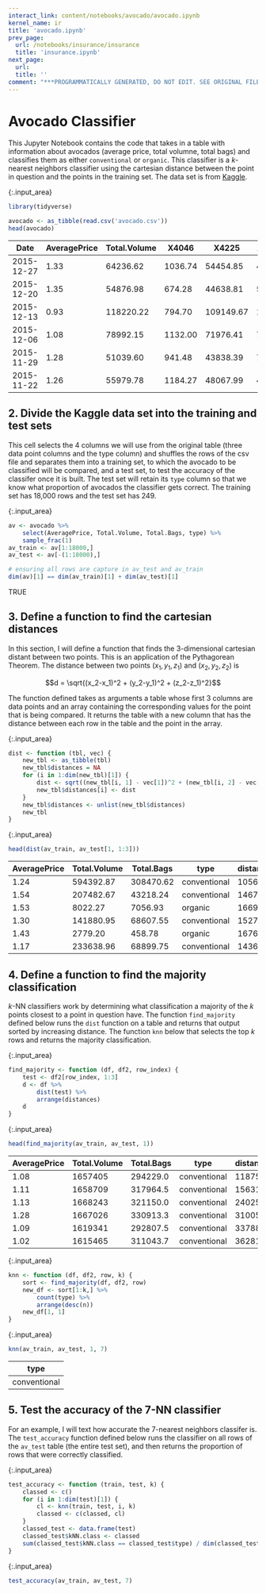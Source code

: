 ```yaml
---
interact_link: content/notebooks/avocado/avocado.ipynb
kernel_name: ir
title: 'avocado.ipynb'
prev_page:
  url: /notebooks/insurance/insurance
  title: 'insurance.ipynb'
next_page:
  url: 
  title: ''
comment: "***PROGRAMMATICALLY GENERATED, DO NOT EDIT. SEE ORIGINAL FILES IN /content***"
---
```


# Avocado Classifier
This Jupyter Notebook contains the code that takes in a table with information about avocados (average price, total volumne, total bags) and classifies them as either `conventional` or `organic`. This classifier is a $k$-nearest neighbors classifier using the cartesian distance between the point in question and the points in the training set. The data set is from [Kaggle](https://www.kaggle.com/neuromusic/avocado-prices).



{:.input_area}
```R
library(tidyverse)

avocado <- as_tibble(read.csv('avocado.csv'))
head(avocado)
```



<div markdown="0" class="output output_html">
<table>
<thead><tr><th scope=col>Date</th><th scope=col>AveragePrice</th><th scope=col>Total.Volume</th><th scope=col>X4046</th><th scope=col>X4225</th><th scope=col>X4770</th><th scope=col>Total.Bags</th><th scope=col>Small.Bags</th><th scope=col>Large.Bags</th><th scope=col>XLarge.Bags</th><th scope=col>type</th><th scope=col>year</th><th scope=col>region</th></tr></thead>
<tbody>
	<tr><td>2015-12-27  </td><td>1.33        </td><td> 64236.62   </td><td>1036.74     </td><td> 54454.85   </td><td> 48.16      </td><td>8696.87     </td><td>8603.62     </td><td> 93.25      </td><td>0           </td><td>conventional</td><td>2015        </td><td>Albany      </td></tr>
	<tr><td>2015-12-20  </td><td>1.35        </td><td> 54876.98   </td><td> 674.28     </td><td> 44638.81   </td><td> 58.33      </td><td>9505.56     </td><td>9408.07     </td><td> 97.49      </td><td>0           </td><td>conventional</td><td>2015        </td><td>Albany      </td></tr>
	<tr><td>2015-12-13  </td><td>0.93        </td><td>118220.22   </td><td> 794.70     </td><td>109149.67   </td><td>130.50      </td><td>8145.35     </td><td>8042.21     </td><td>103.14      </td><td>0           </td><td>conventional</td><td>2015        </td><td>Albany      </td></tr>
	<tr><td>2015-12-06  </td><td>1.08        </td><td> 78992.15   </td><td>1132.00     </td><td> 71976.41   </td><td> 72.58      </td><td>5811.16     </td><td>5677.40     </td><td>133.76      </td><td>0           </td><td>conventional</td><td>2015        </td><td>Albany      </td></tr>
	<tr><td>2015-11-29  </td><td>1.28        </td><td> 51039.60   </td><td> 941.48     </td><td> 43838.39   </td><td> 75.78      </td><td>6183.95     </td><td>5986.26     </td><td>197.69      </td><td>0           </td><td>conventional</td><td>2015        </td><td>Albany      </td></tr>
	<tr><td>2015-11-22  </td><td>1.26        </td><td> 55979.78   </td><td>1184.27     </td><td> 48067.99   </td><td> 43.61      </td><td>6683.91     </td><td>6556.47     </td><td>127.44      </td><td>0           </td><td>conventional</td><td>2015        </td><td>Albany      </td></tr>
</tbody>
</table>

</div>


## 2. Divide the Kaggle data set into the training and test sets
This cell selects the 4 columns we will use from the original table (three data point columns and the type column) and shuffles the rows of the csv file and separates them into a training set, to which the avocado to be classified will be compared, and a test set, to test the accuracy of the classifer once it is built. The test set will retain its `type` column so that we know what proportion of avocados the classifier gets correct. The training set has 18,000 rows and the test set has 249.



{:.input_area}
```R
av <- avocado %>%
    select(AveragePrice, Total.Volume, Total.Bags, type) %>%
    sample_frac(1)
av_train <- av[1:18000,]
av_test <- av[-(1:18000),]

# ensuring all rows are capture in av_test and av_train
dim(av)[1] == dim(av_train)[1] + dim(av_test)[1]
```



<div markdown="0" class="output output_html">
TRUE
</div>


## 3. Define a function to find the cartesian distances
In this section, I will define a function that finds the 3-dimensional cartesian distant between two points. This is an application of the Pythagorean Theorem. The distance between two points $(x_1, y_1, z_1)$ and $(x_2, y_2, z_2)$ is

$$d = \sqrt{(x_2-x_1)^2 + (y_2-y_1)^2 + (z_2-z_1)^2}$$

The function defined takes as arguments a table whose first 3 columns are data points and an array containing the corresponding values for the point that is being compared. It returns the table with a new column that has the distance between each row in the table and the point in the array.



{:.input_area}
```R
dist <- function (tbl, vec) {
    new_tbl <- as_tibble(tbl)
    new_tbl$distances = NA
    for (i in 1:dim(new_tbl)[1]) {
        dist <- sqrt((new_tbl[i, 1] - vec[1])^2 + (new_tbl[i, 2] - vec[2])^2 + (new_tbl[i, 3] - vec[3])^2)
        new_tbl$distances[i] <- dist
    }
    new_tbl$distances <- unlist(new_tbl$distances)
    new_tbl
}
```




{:.input_area}
```R
head(dist(av_train, av_test[1, 1:3]))
```



<div markdown="0" class="output output_html">
<table>
<thead><tr><th scope=col>AveragePrice</th><th scope=col>Total.Volume</th><th scope=col>Total.Bags</th><th scope=col>type</th><th scope=col>distances</th></tr></thead>
<tbody>
	<tr><td>1.24        </td><td>594392.87   </td><td>308470.62   </td><td>conventional</td><td>1056730     </td></tr>
	<tr><td>1.54        </td><td>207482.67   </td><td> 43218.24   </td><td>conventional</td><td>1467051     </td></tr>
	<tr><td>1.53        </td><td>  8022.27   </td><td>  7056.93   </td><td>organic     </td><td>1669763     </td></tr>
	<tr><td>1.30        </td><td>141880.95   </td><td> 68607.55   </td><td>conventional</td><td>1527527     </td></tr>
	<tr><td>1.43        </td><td>  2779.20   </td><td>   458.78   </td><td>organic     </td><td>1676106     </td></tr>
	<tr><td>1.17        </td><td>233638.96   </td><td> 68899.75   </td><td>conventional</td><td>1436890     </td></tr>
</tbody>
</table>

</div>


## 4. Define a function to find the majority classification
$k$-NN classifiers work by determining what classification a majority of the $k$ points closest to a point in question have. The function `find_majority` defined below runs the `dist` function on a table and returns that output sorted by increasing distance. The function `knn` below that selects the top $k$ rows and returns the majority classification.



{:.input_area}
```R
find_majority <- function (df, df2, row_index) {
    test <- df2[row_index, 1:3]
    d <- df %>%
        dist(test) %>%
        arrange(distances)
    d
}
```




{:.input_area}
```R
head(find_majority(av_train, av_test, 1))
```



<div markdown="0" class="output output_html">
<table>
<thead><tr><th scope=col>AveragePrice</th><th scope=col>Total.Volume</th><th scope=col>Total.Bags</th><th scope=col>type</th><th scope=col>distances</th></tr></thead>
<tbody>
	<tr><td>1.08        </td><td>1657405     </td><td>294229.0    </td><td>conventional</td><td>11875.23    </td></tr>
	<tr><td>1.11        </td><td>1658709     </td><td>317964.5    </td><td>conventional</td><td>15631.08    </td></tr>
	<tr><td>1.13        </td><td>1668243     </td><td>321150.0    </td><td>conventional</td><td>24025.79    </td></tr>
	<tr><td>1.28        </td><td>1667026     </td><td>330913.3    </td><td>conventional</td><td>31005.34    </td></tr>
	<tr><td>1.09        </td><td>1619341     </td><td>292807.5    </td><td>conventional</td><td>33788.77    </td></tr>
	<tr><td>1.02        </td><td>1615465     </td><td>311043.7    </td><td>conventional</td><td>36281.64    </td></tr>
</tbody>
</table>

</div>




{:.input_area}
```R
knn <- function (df, df2, row, k) {
    sort <- find_majority(df, df2, row)
    new_df <- sort[1:k,] %>%
        count(type) %>%
        arrange(desc(n))
    new_df[1, 1]
}
```




{:.input_area}
```R
knn(av_train, av_test, 1, 7)
```



<div markdown="0" class="output output_html">
<table>
<thead><tr><th scope=col>type</th></tr></thead>
<tbody>
	<tr><td>conventional</td></tr>
</tbody>
</table>

</div>


## 5. Test the accuracy of the 7-NN classifier
For an example, I will text how accurate the 7-nearest neighbors classifer is. The `test_accuracy` function defined below runs the classifier on all rows of the `av_test` table (the entire test set), and then returns the proportion of rows that were correctly classified.



{:.input_area}
```R
test_accuracy <- function (train, test, k) {
    classed <- c()
    for (i in 1:dim(test)[1]) {
        cl <- knn(train, test, i, k)
        classed <- c(classed, cl)
    }
    classed_test <- data.frame(test)
    classed_test$kNN.class <- classed
    sum(classed_test$kNN.class == classed_test$type) / dim(classed_test)[1] 
}
```




{:.input_area}
```R
test_accuracy(av_train, av_test, 7)
```


